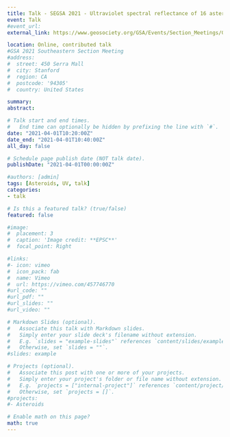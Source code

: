```yaml
---
title: Talk - SEGSA 2021 - Ultraviolet spectral reflectance of 16 asteroids by Swift
event: Talk
#event_url: 
external_link: https://www.geosociety.org/GSA/Events/Section_Meetings/GSA/Sections/se/2021mtg/home.aspx

location: Online, contributed talk
#GSA 2021 Southeastern Section Meeting
#address:
#  street: 450 Serra Mall
#  city: Stanford
#  region: CA
#  postcode: '94305'
#  country: United States

summary:
abstract:

# Talk start and end times.
#   End time can optionally be hidden by prefixing the line with `#`.
date: "2021-04-01T10:20:00Z"
date_end: "2021-04-01T10:40:00Z"
all_day: false

# Schedule page publish date (NOT talk date).
publishDate: "2021-04-01T00:00:00Z"

#authors: [admin]
tags: [Asteroids, UV, talk]
categories: 
- talk

# Is this a featured talk? (true/false)
featured: false

#image:
#  placement: 3
#  caption: 'Image credit: **EPSC**'
#  focal_point: Right

#links:
#- icon: vimeo
#  icon_pack: fab
#  name: Vimeo
#  url: https://vimeo.com/457746770
#url_code: ""
#url_pdf: ""
#url_slides: ""
#url_video: ""

# Markdown Slides (optional).
#   Associate this talk with Markdown slides.
#   Simply enter your slide deck's filename without extension.
#   E.g. `slides = "example-slides"` references `content/slides/example-slides.md`.
#   Otherwise, set `slides = ""`.
#slides: example

# Projects (optional).
#   Associate this post with one or more of your projects.
#   Simply enter your project's folder or file name without extension.
#   E.g. `projects = ["internal-project"]` references `content/project/deep-learning/index.md`.
#   Otherwise, set `projects = []`.
#projects:
#- Asteroids

# Enable math on this page?
math: true
---
```



